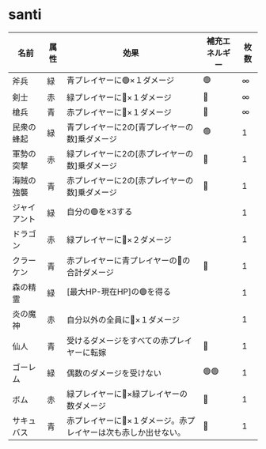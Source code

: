 # santi

| 名前 | 属性 | 効果 | 補充エネルギー | 枚数 |
|----|------|------|----------------|------|
| 斧兵  | 緑 | 青プレイヤーに🟢×１ダメージ | 🟢 | ∞ |
| 剣士  | 赤 | 緑プレイヤーに🔴×１ダメージ | 🔴 | ∞ |
| 槍兵  | 青 | 赤プレイヤーに🔵×１ダメージ | 🔵 | ∞ |
| 民衆の蜂起  | 緑 | 青プレイヤーに2の[青プレイヤーの数]乗ダメージ | 🟢 | 1 |
| 軍勢の突撃  | 赤 | 緑プレイヤーに2の[赤プレイヤーの数]乗ダメージ | 🔴 | 1 |
| 海賊の強襲  | 青 | 赤プレイヤーに2の[赤プレイヤーの数]乗ダメージ | 🔵 | 1 |
| ジャイアント  | 緑 | 自分の🟢を×3する |  | 1 |
|ドラゴン| 赤 | 緑プレイヤーに🔴×２ダメージ |  | 1 |
| クラーケン  | 青 | 赤プレイヤーに青プレイヤーの🔵の合計ダメージ | 🔵 | 1 |
| 森の精霊 | 緑 | [最大HP-現在HP]の🟢を得る |  | 1 |
| 炎の魔神 | 赤 | 自分以外の全員に🔴×１ダメージ |  | 1 |
| 仙人 | 青 | 受けるダメージをすべての赤プレイヤーに転嫁 | 🔵 | 1 |
| ゴーレム | 緑 | 偶数のダメージを受けない | 🟢🟢 | 1 |
| ボム | 赤 | 緑プレイヤーに🔴×緑プレイヤーの数ダメージ | 🔴 | 1 |
| サキュバス | 青 | 赤プレイヤーに🔵×１ダメージ。赤プレイヤーは次も赤しか出せない。 | 🔵 | 1 |

